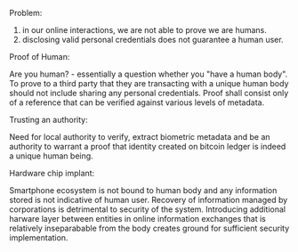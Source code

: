 Problem:

1. in our online interactions, we are not able to prove we are humans.
2. disclosing valid personal credentials does not guarantee a human user.


Proof of Human:

Are you human? - essentially a question whether you "have a human body". To prove to a third party that they are transacting with a unique human body should not include sharing any personal credentials. Proof shall consist only of a 
reference that can be verified against various levels of metadata.


Trusting an authority:

Need for local authority to verify, extract biometric metadata and be an authority to warrant a proof that identity created on bitcoin ledger is indeed a unique human being. 


Hardware chip implant:

Smartphone ecosystem is not bound to human body and any information stored is not indicative of human user. Recovery of information managed by corporations is detrimental to security of the system.
Introducing additional harware layer between entities in online information exchanges that is relatively inseparabable from the body creates ground for sufficient security implementation.
